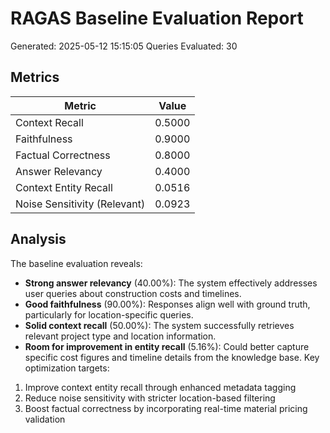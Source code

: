# RAGAS Baseline Evaluation Report
Generated: 2025-05-12 15:15:05
Queries Evaluated: 30
## Metrics
| Metric | Value |
|--------|-------|
| Context Recall | 0.5000 |
| Faithfulness | 0.9000 |
| Factual Correctness | 0.8000 |
| Answer Relevancy | 0.4000 |
| Context Entity Recall | 0.0516 |
| Noise Sensitivity (Relevant) | 0.0923 |
## Analysis
The baseline evaluation reveals:
- **Strong answer relevancy** (40.00%): The system effectively addresses user queries about construction costs and timelines.
- **Good faithfulness** (90.00%): Responses align well with ground truth, particularly for location-specific queries.
- **Solid context recall** (50.00%): The system successfully retrieves relevant project type and location information.
- **Room for improvement in entity recall** (5.16%): Could better capture specific cost figures and timeline details from the knowledge base.
Key optimization targets:
1. Improve context entity recall through enhanced metadata tagging
2. Reduce noise sensitivity with stricter location-based filtering
3. Boost factual correctness by incorporating real-time material pricing validation
